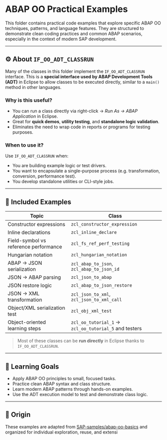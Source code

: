 # ABAP OO Practical Examples

This folder contains practical code examples that explore specific ABAP OO techniques, patterns, and language features. They are structured to demonstrate clean coding practices and common ABAP scenarios, especially in the context of modern SAP development.

---

## ⚙️ About `IF_OO_ADT_CLASSRUN`

Many of the classes in this folder implement the `IF_OO_ADT_CLASSRUN` interface. This is a **special interface used by ABAP Development Tools (ADT)** in Eclipse to allow classes to be executed directly, similar to a `main()` method in other languages.

### Why is this useful?

- You can run a class directly via right-click → *Run As → ABAP Application* in Eclipse.
- Great for **quick demos**, **utility testing**, and **standalone logic validation**.
- Eliminates the need to wrap code in reports or programs for testing purposes.

### When to use it?

Use `IF_OO_ADT_CLASSRUN` when:
- You are building example logic or test drivers.
- You want to encapsulate a single-purpose process (e.g. transformation, conversion, performance test).
- You develop standalone utilities or CLI-style jobs.

---

## 🔧 Included Examples

| Topic | Class |
|-------|-------|
| Constructor expressions | `zcl_constructor_expression` |
| Inline declarations | `zcl_inline_declare` |
| Field-symbol vs reference performance | `zcl_fs_ref_perf_testing` |
| Hungarian notation | `zcl_hungarian_notation` |
| ABAP → JSON serialization | `zcl_abap_to_json`, `zcl_abap_to_json_id` |
| JSON → ABAP parsing | `zcl_json_to_abap` |
| JSON restore logic | `zcl_abap_to_json_restore` |
| JSON → XML transformation | `zcl_json_to_xml`, `zcl_json_to_xml_call` |
| Object/XML serialization test | `zcl_obj_xml_test` |
| Object-oriented learning steps | `zcl_oo_tutorial_1` → `zcl_oo_tutorial_5` and testers |

> Most of these classes can be **run directly** in Eclipse thanks to `IF_OO_ADT_CLASSRUN`.

---

## 🎯 Learning Goals

- Apply ABAP OO principles to small, focused tasks.
- Practice clean ABAP syntax and class structure.
- Learn modern ABAP patterns through hands-on examples.
- Use the ADT execution model to test and demonstrate class logic.

---

## 📌 Origin

These examples are adapted from [SAP-samples/abap-oo-basics](https://github.com/SAP-samples/abap-oo-basics) and organized for individual exploration, reuse, and extensi
